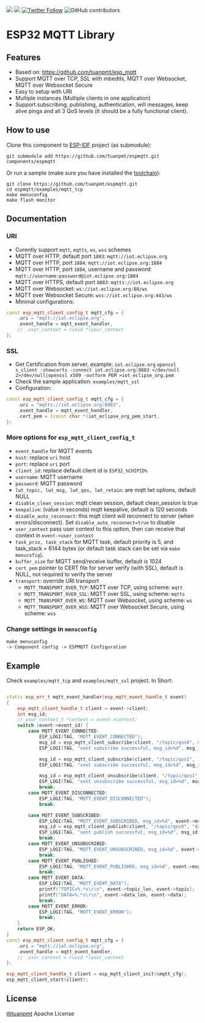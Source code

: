 [![](https://travis-ci.org/tuanpmt/espmqtt.svg?branch=master)](https://travis-ci.org/tuanpmt/espmqtt)
[![](http://hits.dwyl.io/tuanpmt/espmqtt.svg)](http://hits.dwyl.io/tuanpmt/espmqtt)
[![Twitter Follow](https://img.shields.io/twitter/follow/tuanpmt.svg?style=social&label=Follow)](https://twitter.com/tuanpmt)
![GitHub contributors](https://img.shields.io/github/contributors/tuanpmt/espmqtt.svg)

# ESP32 MQTT Library

## Features

- Based on: https://github.com/tuanpmt/esp_mqtt 
- Support MQTT over TCP, SSL with mbedtls, MQTT over Websocket, MQTT over Websocket Secure
- Easy to setup with URI 
- Multiple instances (Multiple clients in one application)
- Support subscribing, publishing, authentication, will messages, keep alive pings and all 3 QoS levels (it should be a fully functional client).

## How to use

Clone this component to [ESP-IDF](https://github.com/espressif/esp-idf) project (as submodule): 
```
git submodule add https://github.com/tuanpmt/espmqtt.git components/espmqtt
```

Or run a sample (make sure you have installed the [toolchain](http://esp-idf.readthedocs.io/en/latest/get-started/index.html#setup-toolchain)): 

```
git clone https://github.com/tuanpmt/espmqtt.git
cd espmqtt/examples/mqtt_tcp
make menuconfig
make flash monitor
```

## Documentation
### URI

- Curently support `mqtt`, `mqtts`, `ws`, `wss` schemes
- MQTT over HTTP, default port `1883`: `mqtt://iot.eclipse.org`
- MQTT over HTTP, port `1884`: `mqtt://iot.eclipse.org:1884`
- MQTT over HTTP, port `1884`, username and password: `mqtt://username:password@iot.eclipse.org:1884`
- MQTT over HTTPS, default port `8883`: `mqtts://iot.eclipse.org`
- MQTT over Websocket: `ws://iot.eclipse.org:80/ws`
- MQTT over Websocket Secure: `wss://iot.eclipse.org:443/ws`
- Minimal configurations: 

```cpp
const esp_mqtt_client_config_t mqtt_cfg = {
    .uri = "mqtt://iot.eclipse.org",
    .event_handle = mqtt_event_handler,
    // .user_context = (void *)your_context
};
```

### SSL 

- Get Certification from server, example: `iot.eclipse.org` `openssl s_client -showcerts -connect iot.eclipse.org:8883 </dev/null 2>/dev/null|openssl x509 -outform PEM >iot_eclipse_org.pem`
- Check the sample application: `examples/mqtt_ssl`
- Configuration: 

```cpp
const esp_mqtt_client_config_t mqtt_cfg = {
    .uri = "mqtts://iot.eclipse.org:8883",
    .event_handle = mqtt_event_handler,
    .cert_pem = (const char *)iot_eclipse_org_pem_start,
};
```


### More options for `esp_mqtt_client_config_t`

-  `event_handle` for MQTT events
-  `host`: replace `uri` host
-  `port`: replace `uri` port
-  `client_id`: replace default client id is `ESP32_%CHIPID%`
-  `username`: MQTT username 
-  `password`: MQTT password
-  `lwt_topic, lwt_msg, lwt_qos, lwt_retain`: are mqtt lwt options, default NULL
-  `disable_clean_session`: mqtt clean session, default clean_session is true
-  `keepalive`: (value in seconds) mqtt keepalive, default is 120 seconds
-  `disable_auto_reconnect`: this mqtt client will reconnect to server (when errors/disconnect). Set `disable_auto_reconnect=true` to disable
-  `user_context` pass user context to this option, then can receive that context in `event->user_context`
-  `task_prio, task_stack` for MQTT task, default priority is 5, and task_stack = 6144 bytes (or default task stack can be set via `make menucofig`).
-  `buffer_size` for MQTT send/receive buffer, default is 1024
-  `cert_pem` pointer to CERT file for server verify (with SSL), default is NULL, not required to verify the server
-  `transport`: override URI transport
    +  `MQTT_TRANSPORT_OVER_TCP`: MQTT over TCP, using scheme: `mqtt`
    +  `MQTT_TRANSPORT_OVER_SSL`: MQTT over SSL, using scheme: `mqtts`
    +  `MQTT_TRANSPORT_OVER_WS`: MQTT over Websocket, using scheme: `ws`
    +  `MQTT_TRANSPORT_OVER_WSS`: MQTT over Websocket Secure, using scheme: `wss`

### Change settings in `menuconfig`

```
make menuconfig 
-> Component config -> ESPMQTT Configuration 
```

## Example

Check `examples/mqtt_tcp` and `examples/mqtt_ssl` project. In Short:

```cpp

static esp_err_t mqtt_event_handler(esp_mqtt_event_handle_t event)
{
    esp_mqtt_client_handle_t client = event->client;
    int msg_id;
    // your_context_t *context = event->context;
    switch (event->event_id) {
        case MQTT_EVENT_CONNECTED:
            ESP_LOGI(TAG, "MQTT_EVENT_CONNECTED");
            msg_id = esp_mqtt_client_subscribe(client, "/topic/qos0", 0);
            ESP_LOGI(TAG, "sent subscribe successful, msg_id=%d", msg_id);

            msg_id = esp_mqtt_client_subscribe(client, "/topic/qos1", 1);
            ESP_LOGI(TAG, "sent subscribe successful, msg_id=%d", msg_id);

            msg_id = esp_mqtt_client_unsubscribe(client, "/topic/qos1");
            ESP_LOGI(TAG, "sent unsubscribe successful, msg_id=%d", msg_id);
            break;
        case MQTT_EVENT_DISCONNECTED:
            ESP_LOGI(TAG, "MQTT_EVENT_DISCONNECTED");
            break;

        case MQTT_EVENT_SUBSCRIBED:
            ESP_LOGI(TAG, "MQTT_EVENT_SUBSCRIBED, msg_id=%d", event->msg_id);
            msg_id = esp_mqtt_client_publish(client, "/topic/qos0", "data", 0, 0, 0);
            ESP_LOGI(TAG, "sent publish successful, msg_id=%d", msg_id);
            break;
        case MQTT_EVENT_UNSUBSCRIBED:
            ESP_LOGI(TAG, "MQTT_EVENT_UNSUBSCRIBED, msg_id=%d", event->msg_id);
            break;
        case MQTT_EVENT_PUBLISHED:
            ESP_LOGI(TAG, "MQTT_EVENT_PUBLISHED, msg_id=%d", event->msg_id);
            break;
        case MQTT_EVENT_DATA:
            ESP_LOGI(TAG, "MQTT_EVENT_DATA");
            printf("TOPIC=%.*s\r\n", event->topic_len, event->topic);
            printf("DATA=%.*s\r\n", event->data_len, event->data);
            break;
        case MQTT_EVENT_ERROR:
            ESP_LOGI(TAG, "MQTT_EVENT_ERROR");
            break;
    }
    return ESP_OK;
}
const esp_mqtt_client_config_t mqtt_cfg = {
    .uri = "mqtt://iot.eclipse.org",
    .event_handle = mqtt_event_handler,
    // .user_context = (void *)your_context
};

esp_mqtt_client_handle_t client = esp_mqtt_client_init(&mqtt_cfg);
esp_mqtt_client_start(client);
```

## License

[@tuanpmt](https://twitter.com/tuanpmt)
Apache License
